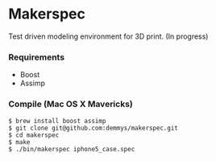 Makerspec
=====

Test driven modeling environment for 3D print. (In progress)

### Requirements

+ Boost
+ Assimp

### Compile (Mac OS X Mavericks)

```
$ brew install boost assimp
$ git clone git@github.com:demmys/makerspec.git
$ cd makerspec
$ make
$ ./bin/makerspec iphone5_case.spec
```
